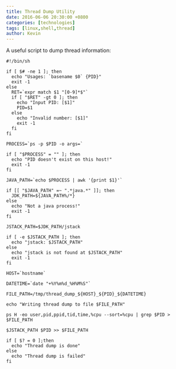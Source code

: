```yaml
---
title: Thread Dump Utility
date: 2016-06-06 20:30:00 +0800
categories: [technologies]
tags: [linux,shell,thread]
author: Kevin
---
```


A useful script to dump thread information:

	#!/bin/sh

	if [ $# -ne 1 ]; then
	  echo "Usages: `basename $0` {PID}" 
	  exit -1
	else
	  RET=`expr match $1 "[0-9]*$"`
	  if [ "$RET" -gt 0 ]; then
		echo "Input PID: [$1]"
		PID=$1
	  else
		echo "Invalid number: [$1]"
		exit -1
	  fi
	fi

	PROCESS=`ps -p $PID -o args=`

	if [ "$PROCESS" = "" ]; then
	  echo "PID doesn't exist on this host!"
	  exit -1
	fi

	JAVA_PATH=`echo $PROCESS | awk '{print $1}'`

	if [[ "$JAVA_PATH" =~ ".*java.*" ]]; then
	  JDK_PATH=${JAVA_PATH%/*}
	else
	  echo "Not a java process!"
	  exit -1
	fi

	JSTACK_PATH=$JDK_PATH/jstack

	if [ -e $JSTACK_PATH ]; then
	  echo "jstack: $JSTACK_PATH"
	else
	  echo "jstack is not found at $JSTACK_PATH"
	  exit -1
	fi

	HOST=`hostname`

	DATETIME=`date "+%Y%m%d_%H%M%S"`

	FILE_PATH=/tmp/thread_dump_${HOST}_${PID}_${DATETIME}

	echo "Writing thread dump to file $FILE_PATH"

	ps H -eo user,pid,ppid,tid,time,%cpu --sort=%cpu | grep $PID > $FILE_PATH

	$JSTACK_PATH $PID >> $FILE_PATH

	if [ $? = 0 ];then
	  echo "Thread dump is done"
	else
	  echo "Thread dump is failed"
	fi
